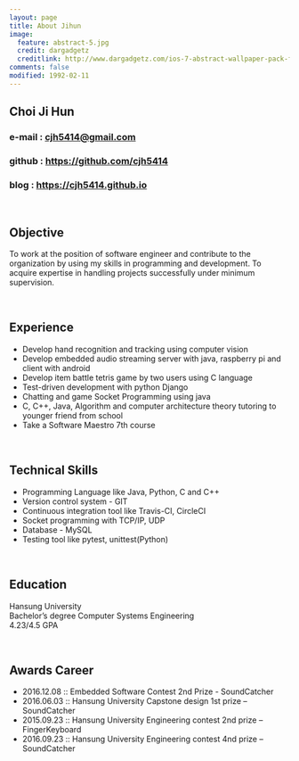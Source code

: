 ```yaml
---
layout: page
title: About Jihun
image:
  feature: abstract-5.jpg
  credit: dargadgetz
  creditlink: http://www.dargadgetz.com/ios-7-abstract-wallpaper-pack-for-iphone-5-and-ipod-touch-retina/
comments: false
modified: 1992-02-11
---
```


## Choi Ji Hun   

### e-mail : <cjh5414@gmail.com>   

### github : <https://github.com/cjh5414>    

### blog : <https://cjh5414.github.io>   

<br>  

## Objective  

To work at the position of software engineer and contribute to the organization by using my skills in programming and development. To acquire expertise in handling projects successfully under minimum supervision.  

<br>  

## Experience  

- Develop hand recognition and tracking using computer vision  
- Develop embedded audio streaming server with java, raspberry pi and client with android  
- Develop item battle tetris game by two users using C language  
- Test-driven development with python Django  
- Chatting and game Socket Programming using java  
- C, C++, Java, Algorithm and computer architecture theory tutoring to younger friend from school  
- Take a Software Maestro 7th course  

<br>  

## Technical Skills  

- Programming Language like Java, Python, C and C++  
- Version control system - GIT   
- Continuous integration tool like Travis-CI, CircleCI  
- Socket programming with TCP/IP, UDP  
- Database - MySQL  
- Testing tool like pytest, unittest(Python)  

<br/>  

## Education  

Hansung University  
Bachelor’s degree Computer Systems Engineering  
4.23/4.5 GPA  

<br/>   

## Awards Career   

- 2016.12.08 :: Embedded Software Contest 2nd Prize - SoundCatcher  
- 2016.06.03 :: Hansung University Capstone design 1st prize – SoundCatcher  
- 2015.09.23 :: Hansung University Engineering contest 2nd prize – FingerKeyboard  
- 2016.09.23 :: Hansung University Engineering contest 4nd prize – SoundCatcher  

